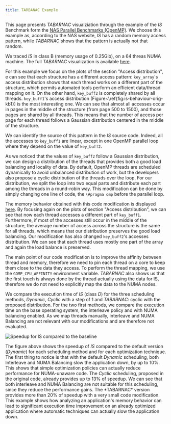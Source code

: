 ```yaml
---
title: TARBANAC Example
---
```


<link rel="stylesheet" type="text/css" media="screen" href="../stylesheets/stylesheet.css">

This page presents *TABARNAC* visualziation through the example of the *IS*
Benchmark form the [NAS Parallel Benchmarks (OpenMP)](http://www.nas.nasa.gov/publications/npb.html).
We choose this example as, according to the NAS website, *IS* has a
random memory access pattern, while *TABARNAC* shows that the pattern is
actually not that random.

<!--*IS* was executed with input class *D* for the performance
evaluation, resulting in a memory usage of 33.5Gib, and class *B* for
the analysis, with a memory usage of 0.25Gib.-->

We traced *IS* in class B (memory usage of 0.25Gib), on a 64 threas NUMA
machine. The full *TABARNAC* visualization is available
[here](is.B-original.html).

For this example we focus on the plots of the section "Access distribution", e
can see that each structure has a different access pattern: `key_array`'s
access distribution shows that each thread works on a different part of the
structure, which permits automated tools perform an efficient data/thread
mapping on it. On the other hand, `key_buff2` is completely shared by all
threads.  `key_buff1`'s access distribution
(Figure~\ref{fig:is-behaviour-orig-kb1}) is the most interesting one. We can
see that almost all accesses occur in pages in the middle of the structure
(from page 500 to 1500), and those pages are shared by all threads. This
means that the number of access per page  for each thread follows a Gaussian
distribution centered in the middle of the structure.


We can identify the source of this pattern in the *IS* source code. Indeed, all the accesses to `key_buff1` are linear,
except in one OpenMP parallel loop where they depend on the value of
`key_buff2`.

As we noticed that the values of `key_buff2`
follow a Gaussian distribution, we can design a distribution of the threads that
provides both a good load balancing and locality of data.
By default, OpenMP threads are scheduled dynamically to avoid unbalanced
distribution of work, but the developers also propose a cyclic distribution
of the threads over the loop.
For our distribution, we split
the loop into two equal parts and distribute each part among the threads in a round-robin way.
This modification can be done by simply changing one line of code, the
`\#pragma omp` before the parallel loop.
<!--This can be done by modifying the OpenMP pragma (line~\ref{lst:is-sched} in the original code), as shown-->
<!--in Listing~\ref{lst:is-modif}.-->

<!--\begin{lstlisting}[float=!h,caption=Optimization for *IS*., label=lst:is-modif]-->
<!--#pragma omp for schedule(static,NUM_BUCKETS/(2*omp_get_num_threads()))-->
<!--\end{lstlisting}-->

The memory behavior obtained with this code modification is displayed
[here](is.B-modif.html). By focusing again on the plots of section "Access
distribution", we can see that now each thread
accesses a different part of `key_buff1`. Furthermore, if most of the
accesses still occur in the middle of the structure, the average number of
access across the structure is the same for all threads, which means that our
distribution preserves the good load balancing. Our modification has also
changed `key_buff2`'s accesses distribution. We can see that each
thread uses mostly one part of the array and again the load balance is
preserved.

The main point of our code modification is to improve the affinity between
thread and memory, therefore we need to pin each thread on a core to keep them
close to the data they access. To perform the thread mapping, we use the `GOMP_CPU_AFFINITY` environment variable.
*TABARNAC* also shows us that the first touch is always done by the thread actually using
the data for IS, therefore we do not need to explicitly map the data to the NUMA nodes.

We compare the execution time of *IS* (class *D*) for the three scheduling
methods, *Dynamic*, *Cyclic* with a step of 1 and *TABARNAC*:
cyclic with the proposed distribution. For the two first methods, we compare the
execution time on the base operating system, the interleave policy and with
NUMA balancing enabled. As we map threads manually, interleave and NUMA
Balancing are not relevant with our modifications and are therefore not evaluated.

![Speedup for IS compared to the baseline](is_speedup.png)

The figure above shows the speedup of *IS* compared to
the default version (*Dynamic*) for each scheduling method and for each
optimization technique. The first thing to notice is that with the default
*Dynamic* scheduling, both Interleave and NUMA Balancing slow
the application down, by up to 10\%. This shows that simple optimization policies can actually reduce performance
for NUMA-unaware code.
The *Cyclic* scheduling, proposed in the original code, already provides up to
13\% of
speedup. We can see that both interleave and NUMA Balancing are not suitable
for this scheduling, since they reduce the performance gains.
The \*TABARNAC* version provides more than 20\% of speedup with a very small code
modification.
This example shows how analyzing an application's memory behavior can lead to
significant execution time improvement on an already optimized application where automatic techniques can actually slow
the application down.
